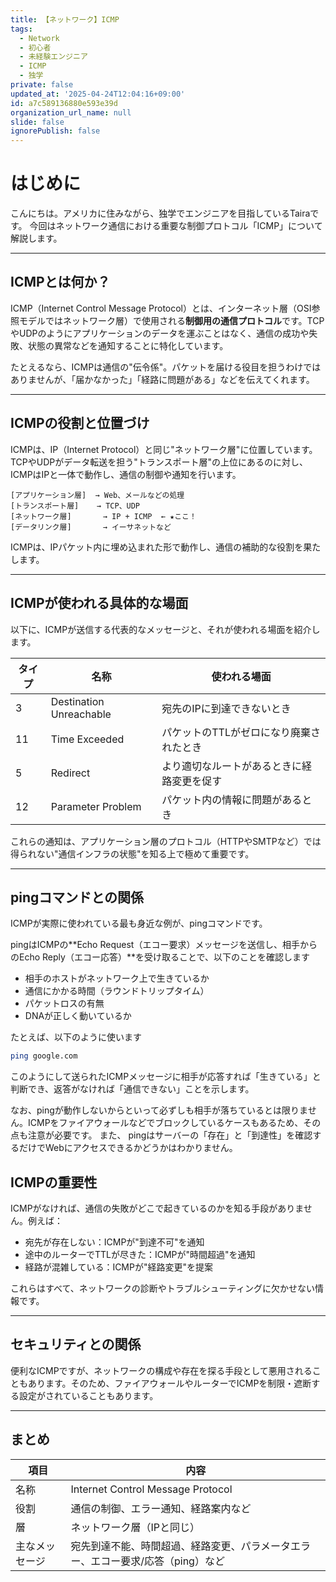 ```yaml
---
title: 【ネットワーク】ICMP
tags:
  - Network
  - 初心者
  - 未経験エンジニア
  - ICMP
  - 独学
private: false
updated_at: '2025-04-24T12:04:16+09:00'
id: a7c589136880e593e39d
organization_url_name: null
slide: false
ignorePublish: false
---
```

# はじめに

こんにちは。アメリカに住みながら、独学でエンジニアを目指しているTairaです。
今回はネットワーク通信における重要な制御プロトコル「ICMP」について解説します。

---

## ICMPとは何か？

ICMP（Internet Control Message Protocol）とは、インターネット層（OSI参照モデルではネットワーク層）で使用される**制御用の通信プロトコル**です。TCPやUDPのようにアプリケーションのデータを運ぶことはなく、通信の成功や失敗、状態の異常などを通知することに特化しています。

たとえるなら、ICMPは通信の"伝令係"。パケットを届ける役目を担うわけではありませんが、「届かなかった」「経路に問題がある」などを伝えてくれます。

---

## ICMPの役割と位置づけ

ICMPは、IP（Internet Protocol）と同じ"ネットワーク層"に位置しています。TCPやUDPがデータ転送を担う"トランスポート層"の上位にあるのに対し、ICMPはIPと一体で動作し、通信の制御や通知を行います。

```
[アプリケーション層]  → Web、メールなどの処理
[トランスポート層]    → TCP、UDP
[ネットワーク層]       → IP + ICMP  ← ★ここ！
[データリンク層]       → イーサネットなど
```

ICMPは、IPパケット内に埋め込まれた形で動作し、通信の補助的な役割を果たします。

---

## ICMPが使われる具体的な場面

以下に、ICMPが送信する代表的なメッセージと、それが使われる場面を紹介します。

| タイプ | 名称 | 使われる場面 |
|--------|------|----------------|
| 3 | Destination Unreachable | 宛先のIPに到達できないとき |
| 11 | Time Exceeded | パケットのTTLがゼロになり廃棄されたとき |
| 5 | Redirect | より適切なルートがあるときに経路変更を促す |
| 12 | Parameter Problem | パケット内の情報に問題があるとき |

これらの通知は、アプリケーション層のプロトコル（HTTPやSMTPなど）では得られない"通信インフラの状態"を知る上で極めて重要です。

---

## pingコマンドとの関係
ICMPが実際に使われている最も身近な例が、pingコマンドです。

pingはICMPの**Echo Request（エコー要求）メッセージを送信し、相手からのEcho Reply（エコー応答）**を受け取ることで、以下のことを確認します

- 相手のホストがネットワーク上で生きているか
- 通信にかかる時間（ラウンドトリップタイム）
- パケットロスの有無
- DNAが正しく動いているか

たとえば、以下のように使います
```bash
ping google.com
```
このようにして送られたICMPメッセージに相手が応答すれば「生きている」と判断でき、返答がなければ「通信できない」ことを示します。

なお、pingが動作しないからといって必ずしも相手が落ちているとは限りません。ICMPをファイアウォールなどでブロックしているケースもあるため、その点も注意が必要です。
また、 pingはサーバーの「存在」と「到達性」を確認するだけでWebにアクセスできるかどうかはわかりません。
## ICMPの重要性

ICMPがなければ、通信の失敗がどこで起きているのかを知る手段がありません。例えば：
- 宛先が存在しない：ICMPが"到達不可"を通知
- 途中のルーターでTTLが尽きた：ICMPが"時間超過"を通知
- 経路が混雑している：ICMPが"経路変更"を提案

これらはすべて、ネットワークの診断やトラブルシューティングに欠かせない情報です。

---

## セキュリティとの関係

便利なICMPですが、ネットワークの構成や存在を探る手段として悪用されることもあります。そのため、ファイアウォールやルーターでICMPを制限・遮断する設定がされていることもあります。

---

## まとめ

| 項目 | 内容 |
|------|------|
| 名称 | Internet Control Message Protocol |
| 役割 | 通信の制御、エラー通知、経路案内など |
| 層 | ネットワーク層（IPと同じ） |
| 主なメッセージ | 宛先到達不能、時間超過、経路変更、パラメータエラー、エコー要求/応答（ping）など





